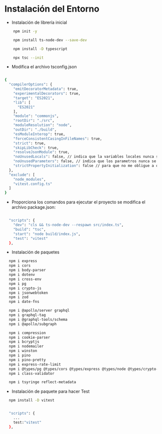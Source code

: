 # Instalación del Entorno

- Instalación de librería inicial

```bash
    npm init -y

    npm install ts-node-dev --save-dev

    npm install -D typescript

    npx tsc --init

```

- Modifica el archivo tsconfig.json

```bash

{
  "compilerOptions": {
    "emitDecoratorMetadata": true,
    "experimentalDecorators": true,
    "target": "ES2021",
    "lib": [
      "ES2021"
    ],
    "module": "commonjs",
    "rootDir": "./src",
    "moduleResolution": "node",
    "outDir": "./build",
    "esModuleInterop": true,
    "forceConsistentCasingInFileNames": true,
    "strict": true,
    "skipLibCheck": true,
    "resolveJsonModule": true,
    "noUnusedLocals": false, // indica que la variables locales nunca se usan
    "noUnusedParameters": false, // indica que los parametros nunca se usan
    "strictPropertyInitialization": false // para que no me obligue a que las propiedades estén inicializadas
  },
  "exclude": [
    "node_modules",
    "vitest.config.ts"
  ]
}

```

- Proporciona los comandos para ejecutar el proyecto se modifica el archivo package.json:

```bash

  "scripts": {
    "dev": "cls && ts-node-dev --respawn src/index.ts",
    "build": "tsc",
    "start": "node build/index.js",
    "test": "vitest"
  },

```

- Instalación de paquetes

```bash
  npm i express
  npm i cors
  npm i body-parser
  npm i dotenv
  npm i cross-env
  npm i pg
  npm i crypto-js
  npm i jsonwebtoken
  npm i zod
  npm i date-fns

  npm i @apollo/server graphql
  npm i graphql-tag
  npm i @graphql-tools/schema
  npm i @apollo/subgraph

  npm i compression
  npm i cookie-parser
  npm i bcryptjs
  npm i nodemailer
  npm i winston
  npm i pino
  npm i pino-pretty
  npm i express-rate-limit
  npm i @types/pg @types/cors @types/express @types/node @types/crypto-js @types/jsonwebtoken @types/compression @types/cookie-parser @types/bcryptjs @types/nodemailer -D
  npm i class-validator

  npm i tsyringe reflect-metadata

```

- Instalación de paquete para hacer Test

```bash
  npm install -D vitest


  "scripts": {
    ...
    test:"vitest"
  },
```
